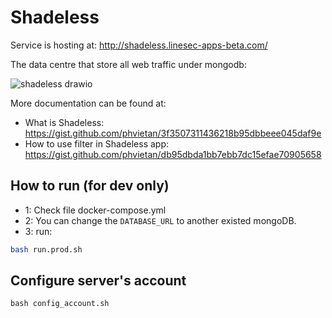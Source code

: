 # Shadeless

Service is hosting at: http://shadeless.linesec-apps-beta.com/

The data centre that store all web traffic under mongodb:

![shadeless drawio](https://user-images.githubusercontent.com/25105395/215317587-4a1b32b0-486b-46e0-8276-bfa9b75f4690.png)

More documentation can be found at:

- What is Shadeless: https://gist.github.com/phvietan/3f3507311436218b95dbbeee045daf9e
- How to use filter in Shadeless app: https://gist.github.com/phvietan/db95dbda1bb7ebb7dc15efae70905658

## How to run (for dev only)

- 1: Check file docker-compose.yml
- 2: You can change the `DATABASE_URL` to another existed mongoDB.
- 3: run:

```sh
bash run.prod.sh
```

## Configure server's account

```
bash config_account.sh
```

